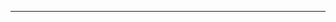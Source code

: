 <!--
## 课程总览  
- 难度评分 Nan / 10 （0 份）  
- 实用评分 Nan / 10 （0 份）  
-->

---

<!--
## 教师们  
- #### 张青  
    - 内容评分 9/10 （1 份）  
    - 分数评分 7/10 （1 份）  
- #### 丁从明  
    - 内容评分 10/10 （1 份）  
    - 分数评分 Nan/10 （0 份）  
    - 对该老师的评价：  
        `  
        真正的深入浅出，幽默风趣。思考生活，思考自己，让我深深爱上经济学。
        `  
-->
